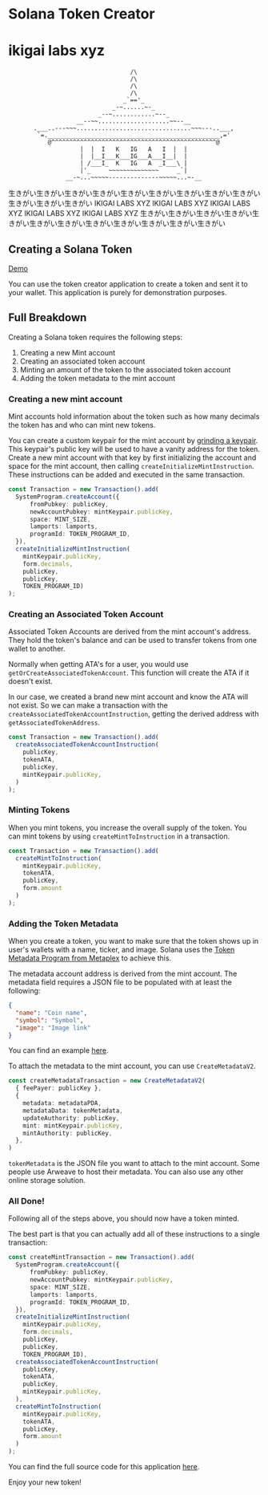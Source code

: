 # Solana Token Creator

# ikigai labs xyz

                                      /\
                                      /\
                                      /\
                                      /\
                                    _`=='_
                                 _-~......~-_
                             _--~............~--_
                       __--~~....................~~--__
           .___..---~~~................................~~~---..___,
            `=.________________________________________________,='
               @^^^^^^^^^^^^^^^^^^^^^^^^^^^^^^^^^^^^^^^^^^^^^^@
                        |  |  I   K   IG   A   I  |  |
                        |  |__I___K___IG___A___I__|  |
                        | /___I_  K   IG   A  _I___\ |
                        |'_     ~~~~~~~~~~~~~~     _`|
                    __-~...~~~~~--------------~~~~~...~-__

生きがい生きがい生きがい生きがい生きがい生きがい生きがい生きがい生きがい生きがい生きがい生きがい
IKIGAI LABS XYZ IKIGAI LABS XYZ IKIGAI LABS XYZ IKIGAI LABS XYZ IKIGAI LABS XYZ
生きがい生きがい生きがい生きがい生きがい生きがい生きがい生きがい生きがい生きがい生きがい生きがい

## Creating a Solana Token

[Demo](https://token-creator-lac.vercel.app/)

You can use the token creator application to create a token and
sent it to your wallet. This application is purely for demonstration
purposes.

## Full Breakdown

Creating a Solana token requires the following steps:

1. Creating a new Mint account
2. Creating an associated token account
3. Minting an amount of the token to the associated token account
4. Adding the token metadata to the mint account

### Creating a new mint account

Mint accounts hold information about the token such as how 
many decimals the token has and who can mint new tokens.

You can create a custom keypair for the mint account by
[grinding a keypair](https://solanacookbook.com/references/keypairs-and-wallets.html#how-to-generate-a-vanity-address). 
This keypair's public key will be used to have a vanity address 
for the token. Create a new mint account with that key
by first initializing the account and space for the mint 
account, then calling `createInitializeMintInstruction`. 
These instructions can be added and executed in the same 
transaction.

```typescript
const Transaction = new Transaction().add(
  SystemProgram.createAccount({
      fromPubkey: publicKey,
      newAccountPubkey: mintKeypair.publicKey,
      space: MINT_SIZE,
      lamports: lamports,
      programId: TOKEN_PROGRAM_ID,
  }),
  createInitializeMintInstruction(
    mintKeypair.publicKey, 
    form.decimals, 
    publicKey, 
    publicKey, 
    TOKEN_PROGRAM_ID)
);
```

### Creating an Associated Token Account

Associated Token Accounts are derived from the mint account's
address. They hold the token's balance and can be used to transfer
tokens from one wallet to another.

Normally when getting ATA's for a user, you would use
`getOrCreateAssociatedTokenAccount`. This function will create the
ATA if it doesn't exist.

In our case, we created a brand new mint account and know the ATA will
not exist. So we can make a transaction with the 
`createAssociatedTokenAccountInstruction`, getting the derived address
with `getAssociatedTokenAddress`.

```typescript
const Transaction = new Transaction().add(
  createAssociatedTokenAccountInstruction(
    publicKey,
    tokenATA,
    publicKey,
    mintKeypair.publicKey,
  )
);
```

### Minting Tokens

When you mint tokens, you increase the overall supply of the token.
You can mint tokens by using `createMintToInstruction` in a transaction.

```typescript
const Transaction = new Transaction().add(
  createMintToInstruction(
    mintKeypair.publicKey,
    tokenATA,
    publicKey,
    form.amount
  )
);
```

### Adding the Token Metadata

When you create a token, you want to make sure that the token shows up
in user's wallets with a name, ticker, and image. Solana uses the [Token
Metadata Program from Metaplex](https://docs.metaplex.com/token-metadata/specification#token-standards) to achieve this.

The metadata account address is derived from the mint account. The metadata
field requires a JSON file to be populated with at least the following:

```json
{
  "name": "Coin name",
  "symbol": "Symbol",
  "image": "Image link"
}
```

You can find an example [here](https://token-creator-lac.vercel.app/token_metadata.json).

To attach the metadata to the mint account, you can use `CreateMetadataV2`.

```typescript
const createMetadataTransaction = new CreateMetadataV2(
  { feePayer: publicKey },
  {
    metadata: metadataPDA,
    metadataData: tokenMetadata,
    updateAuthority: publicKey,
    mint: mintKeypair.publicKey,
    mintAuthority: publicKey,
  },
)
```

`tokenMetadata` is the JSON file you want to attach to the mint account.
Some people use Arweave to host their metadata. You can also use any other
online storage solution.

### All Done!

Following all of the steps above, you should now have a token minted.

The best part is that you can actually add all of these instructions
to a single transaction:

```typescript
const createMintTransaction = new Transaction().add(
  SystemProgram.createAccount({
      fromPubkey: publicKey,
      newAccountPubkey: mintKeypair.publicKey,
      space: MINT_SIZE,
      lamports: lamports,
      programId: TOKEN_PROGRAM_ID,
  }),
  createInitializeMintInstruction(
    mintKeypair.publicKey, 
    form.decimals, 
    publicKey, 
    publicKey, 
    TOKEN_PROGRAM_ID),
  createAssociatedTokenAccountInstruction(
    publicKey,
    tokenATA,
    publicKey,
    mintKeypair.publicKey,
  ),
  createMintToInstruction(
    mintKeypair.publicKey,
    tokenATA,
    publicKey,
    form.amount
  )
);
```
You can find the full source code for this application [here](https://github.com/jacobcreech/Token-Creator/blob/master/src/components/CreateToken.tsx).

Enjoy your new token!
